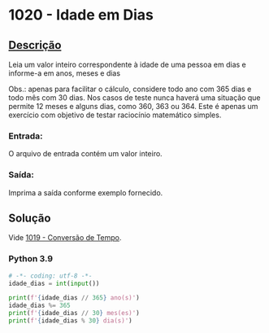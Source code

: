 # 1020 - Idade em Dias

## [Descrição](https://www.beecrowd.com.br/judge/pt/problems/view/1020)

Leia um valor inteiro correspondente à idade de uma pessoa em dias e informe-a em anos, meses e dias

Obs.: apenas para facilitar o cálculo, considere todo ano com 365 dias e todo mês com 30 dias. Nos casos de teste nunca haverá uma situação que permite 12 meses e alguns dias, como 360, 363 ou 364. Este é apenas um exercício com objetivo de testar raciocínio matemático simples.

### Entrada:
O arquivo de entrada contém um valor inteiro.

### Saída:
Imprima a saída conforme exemplo fornecido.

## Solução

Vide [1019 - Conversão de Tempo](../1019-ConversãoDeTempo).

### Python 3.9

```Python
# -*- coding: utf-8 -*-
idade_dias = int(input())

print(f'{idade_dias // 365} ano(s)')
idade_dias %= 365
print(f'{idade_dias // 30} mes(es)')
print(f'{idade_dias % 30} dia(s)')
```
